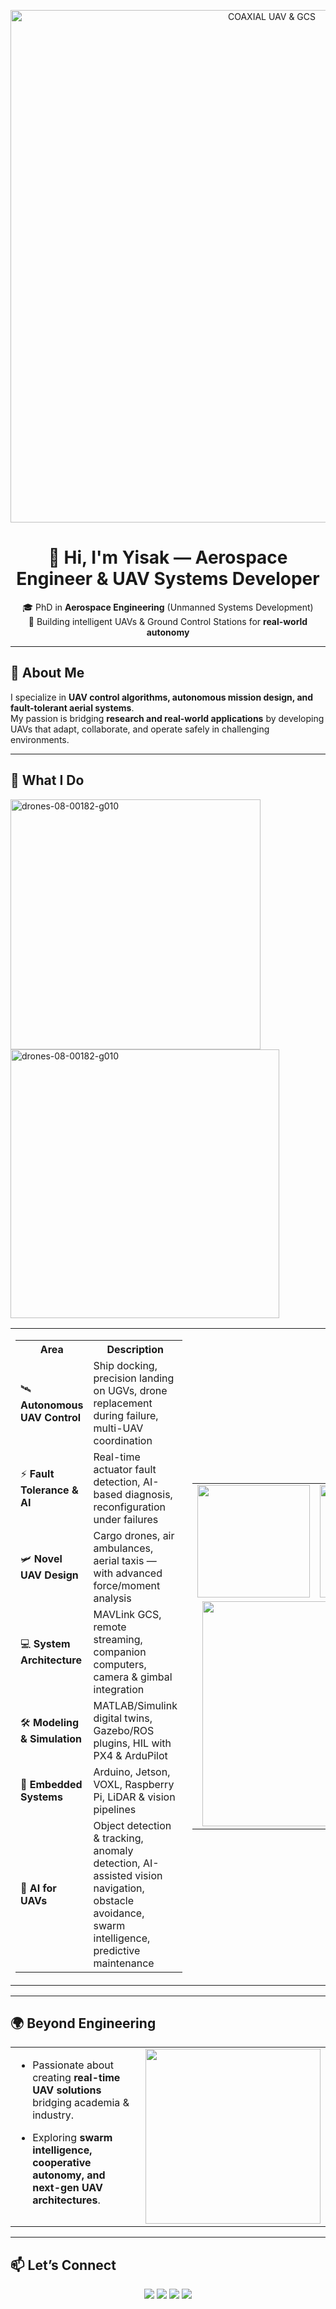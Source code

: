 <!-- Top Banner -->
<p align="center">
  <img src="https://github.com/user-attachments/assets/1bf31b30-ebe0-410c-86ab-0817f5597bb3" alt="COAXIAL UAV & GCS" width="820">
</p>

<h1 align="center">👋 Hi, I'm Yisak — Aerospace Engineer & UAV Systems Developer</h1>

<p align="center">
  🎓 PhD in <b>Aerospace Engineering</b> (Unmanned Systems Development) <br>
  🚁 Building intelligent UAVs & Ground Control Stations for <b>real-world autonomy</b> <br>
</p>

---

## 🚀 About Me

I specialize in **UAV control algorithms, autonomous mission design, and fault-tolerant aerial systems**.  
My passion is bridging **research and real-world applications** by developing UAVs that adapt, collaborate, and operate safely in challenging environments.  

---

## 🔹 What I Do

<img width="400" align="center"  alt="drones-08-00182-g010" src="https://github.com/user-attachments/assets/e5153f9b-6969-42aa-907e-c3f8d145d8fd" />
<img width="430"  align="center" alt="drones-08-00182-g010" src="https://github.com/user-attachments/assets/eb03435e-f648-4d2b-a008-337eafb12ecc" />

<table>

  <tr>
    <td width="40%" valign="top">
      <table>
        <tr>
          <th>Area</th>
          <th>Description</th>
        </tr>
        <tr>
          <td>🛰️ <b>Autonomous UAV Control</b></td>
          <td>Ship docking, precision landing on UGVs, drone replacement during failure, multi-UAV coordination</td>
        </tr>
        <tr>
          <td>⚡ <b>Fault Tolerance & AI</b></td>
          <td>Real-time actuator fault detection, AI-based diagnosis, reconfiguration under failures</td>
        </tr>
        <tr>
          <td>🛩️ <b>Novel UAV Design</b></td>
          <td>Cargo drones, air ambulances, aerial taxis — with advanced force/moment analysis</td>
        </tr>
        <tr>
          <td>💻 <b>System Architecture</b></td>
          <td>MAVLink GCS, remote streaming, companion computers, camera & gimbal integration</td>
        </tr>
        <tr>
          <td>🛠️ <b>Modeling & Simulation</b></td>
          <td>MATLAB/Simulink digital twins, Gazebo/ROS plugins, HIL with PX4 & ArduPilot</td>
        </tr>
        <tr>
          <td>🤖 <b>Embedded Systems</b></td>
          <td>Arduino, Jetson, VOXL, Raspberry Pi, LiDAR & vision pipelines</td>
        </tr>
        <tr>
          <td>🧠 <b>AI for UAVs</b></td>
          <td>Object detection & tracking, anomaly detection, AI-assisted vision navigation, obstacle avoidance, swarm intelligence, predictive maintenance</td>
        </tr>
      </table>
    </td>
    <!-- Right Column: Image Grid -->
    <td width="60%" align="center">
      <table>
        <tr>
          <td><img src="https://github.com/user-attachments/assets/8fd368a6-65ba-4dcf-8b62-0568a1cfff41" width="180"/></td>
          <td><img src="https://github.com/user-attachments/assets/5b060bb0-1aad-45f7-ac84-2297826a44cc" width="180"/></td>
        </tr>
        <tr>
          <td colspan="2" align="center">
            <img src="https://github.com/user-attachments/assets/bffab4f7-28a4-4ec6-86f6-a668599084d3" width="360"/>
          </td>
        </tr>
      </table>
    </td>
  </tr>
</table>

</table>

---

## 🌍 Beyond Engineering

<table>
  <tr>
    <!-- Left Column: Text -->
    <td width="60%" valign="top">

- Passionate about creating **real-time UAV solutions** bridging academia & industry.  
- Exploring **swarm intelligence, cooperative autonomy, and next-gen UAV architectures**.

    </td>

    <!-- Right Column: Image -->
    <td width="40%" align="center">
      <img src="https://github.com/user-attachments/assets/5fc08cb4-d5c4-4745-b84d-bd7fb768c726" width="280"/>
    </td>
  </tr>
</table>

---

## 📫 Let’s Connect
<p align="center">
  <a href="https://linkedin.com/in/your-link" target="_blank"><img src="https://img.shields.io/badge/LinkedIn-0077B5?style=for-the-badge&logo=linkedin&logoColor=white"></a>
  <a href="https://www.researchgate.net/profile/your-link" target="_blank"><img src="https://img.shields.io/badge/ResearchGate-00CCBB?style=for-the-badge&logo=researchgate&logoColor=white"></a>
  <a href="https://scholar.google.com/citations?user=your-link" target="_blank"><img src="https://img.shields.io/badge/Google_Scholar-4285F4?style=for-the-badge&logo=google-scholar&logoColor=white"></a>
  <a href="mailto:your@email.com"><img src="https://img.shields.io/badge/Email-D14836?style=for-the-badge&logo=gmail&logoColor=white"></a>
</p>
